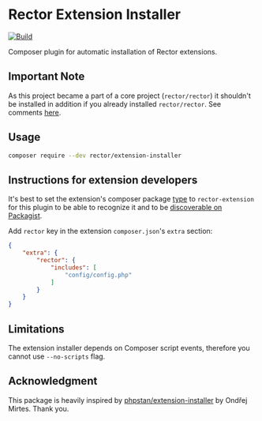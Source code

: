 # Rector Extension Installer

[![Build](https://github.com/rectorphp/extension-installer/actions/workflows/code_analysis.yaml/badge.svg)](https://github.com/rectorphp/extension-installer/actions)

Composer plugin for automatic installation of Rector extensions.

## Important Note

As this project became a part of a core project (`rector/rector`) it shouldn't be installed in addition if you already installed `rector/rector`. See comments [here](https://github.com/rectorphp/rector/issues/7092#issuecomment-1367967936).

## Usage

```bash
composer require --dev rector/extension-installer
```

## Instructions for extension developers

It's best to set the extension's composer package [type](https://getcomposer.org/doc/04-schema.md#type) to `rector-extension` for this plugin to be able to recognize it and to be [discoverable on Packagist](https://packagist.org/explore/?type=rector-extension).

Add `rector` key in the extension `composer.json`'s `extra` section:

```json
{
    "extra": {
        "rector": {
            "includes": [
                "config/config.php"
            ]
        }
    }
}
```

## Limitations

The extension installer depends on Composer script events, therefore you cannot use `--no-scripts` flag.

## Acknowledgment
This package is heavily inspired by [phpstan/extension-installer](https://github.com/phpstan/extension-installer) by Ondřej Mirtes. Thank you.

